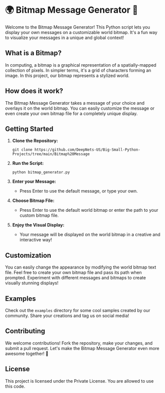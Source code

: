 # 🌍 Bitmap Message Generator 🎨

Welcome to the Bitmap Message Generator! This Python script lets you display your own messages on a customizable world bitmap. It's a fun way to visualize your messages in a unique and global context!

## What is a Bitmap?
In computing, a bitmap is a graphical representation of a spatially-mapped collection of pixels. In simpler terms, it's a grid of characters forming an image. In this project, our bitmap represents a stylized world.

## How does it work?
The Bitmap Message Generator takes a message of your choice and overlays it on the world bitmap. You can easily customize the message or even create your own bitmap file for a completely unique display.

## Getting Started

1. **Clone the Repository:**
   ```
   git clone https://github.com/DeepNets-US/Big-Small-Python-Projects/tree/main/Bitmap%20Message
   ```

2. **Run the Script:**
   ```
   python bitmap_generator.py
   ```

3. **Enter your Message:**
   - Press Enter to use the default message, or type your own.

4. **Choose Bitmap File:**
   - Press Enter to use the default world bitmap or enter the path to your custom bitmap file.

5. **Enjoy the Visual Display:**
   - Your message will be displayed on the world bitmap in a creative and interactive way!

## Customization
You can easily change the appearance by modifying the world bitmap text file. Feel free to create your own bitmap file and pass its path when prompted. Experiment with different messages and bitmaps to create visually stunning displays!

## Examples
Check out the `examples` directory for some cool samples created by our community. Share your creations and tag us on social media!

## Contributing
We welcome contributions! Fork the repository, make your changes, and submit a pull request. Let's make the Bitmap Message Generator even more awesome together! 🚀

## License
This project is licensed under the Private License. You are allowed to use this code.
